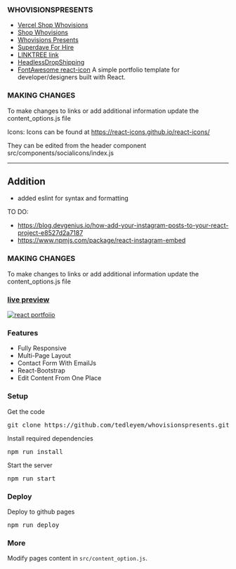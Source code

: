 ### WHOVISIONSPRESENTS

* [Vercel Shop Whovisions](https://whovisionspresents-shop.vercel.app/)
* [Shop Whovisions](https://shop.whovisions.com)
* [Whovisions Presents](https://whovisionspresents.com)
* [Superdave For Hire](https://superdaveforhire.com)
* [LINKTREE link](https://linktr.ee/superdaveforhire)
* [HeadlessDropShipping](https://headlessdropshipping.com)
* [FontAwesome react-icon](https://react-icons.github.io/react-icons/)
A simple portfolio template for developer/designers built with React. 


### MAKING CHANGES
To make changes to links or add additional information update the
content_options.js file

Icons: Icons can be found at 
https://react-icons.github.io/react-icons/

They can be edited from the header component 
src/components/socialicons/index.js 



---

## Addition
* added eslint for syntax and formatting




TO DO:
* https://blog.devgenius.io/how-add-your-instagram-posts-to-your-react-project-e8527d2a7187
* https://www.npmjs.com/package/react-instagram-embed

### MAKING CHANGES
To make changes to links or add additional information update the
content_options.js file


### [live preview](https://ubaimutl.github.io/react-portfolio/)

[![react portfoiio](src/assets/images/react%20portfolio%20gif.gif)](https://ubaimutl.github.io/whovisionspresents/)

### Features

- Fully Responsive
- Multi-Page Layout
- Contact Form With EmailJs
- React-Bootstrap
- Edit Content From One Place


### Setup

Get the code

<pre>git clone https://github.com/tedleyem/whovisionspresents.git</pre>
 
Install required dependencies

<pre>npm run install </pre>


Start the server

<pre>npm run start</pre>

### Deploy

Deploy to github pages

<pre>npm run deploy</pre>


### More

Modify pages content in  `src/content_option.js`.

